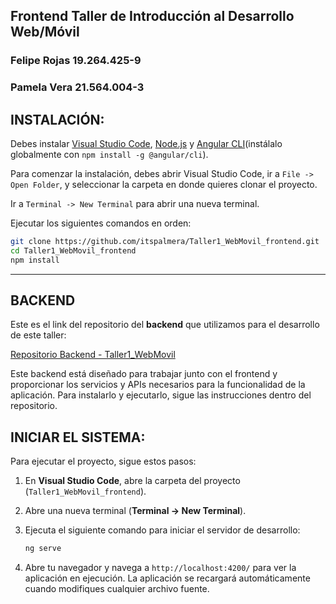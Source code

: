 ## Frontend Taller de Introducción al Desarrollo Web/Móvil

### Felipe Rojas 19.264.425-9
### Pamela Vera 21.564.004-3

## INSTALACIÓN:
Debes instalar [Visual Studio Code](https://code.visualstudio.com/download), [Node.js](https://nodejs.org/) y [Angular CLI](https://angular.io/cli)(instálalo globalmente con `npm install -g @angular/cli`).

Para comenzar la instalación, debes abrir Visual Studio Code, ir a `File -> Open Folder`, y seleccionar la carpeta en donde quieres clonar el proyecto.

Ir a `Terminal -> New Terminal` para abrir una nueva terminal.

Ejecutar los siguientes comandos en orden: 

```bash
git clone https://github.com/itspalmera/Taller1_WebMovil_frontend.git
cd Taller1_WebMovil_frontend
npm install
```
****
## BACKEND

Este es el link del repositorio del **backend** que utilizamos para el desarrollo de este taller:

[Repositorio Backend - Taller1_WebMovil](https://github.com/itspalmera/Taller1-WebMovil.git)

Este backend está diseñado para trabajar junto con el frontend y proporcionar los servicios y APIs necesarios para la funcionalidad de la aplicación. Para instalarlo y ejecutarlo, sigue las instrucciones dentro del repositorio.

## INICIAR EL SISTEMA:

Para ejecutar el proyecto, sigue estos pasos:

1. En **Visual Studio Code**, abre la carpeta del proyecto (`Taller1_WebMovil_frontend`).

2. Abre una nueva terminal (**Terminal -> New Terminal**).

3. Ejecuta el siguiente comando para iniciar el servidor de desarrollo:

    ```bash
    ng serve
    ```

4. Abre tu navegador y navega a `http://localhost:4200/` para ver la aplicación en ejecución. La aplicación se recargará automáticamente cuando modifiques cualquier archivo fuente.

